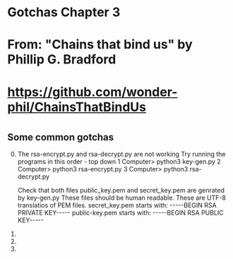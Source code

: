# Gotchas Chapter 3
#
# From: "Chains that bind us" by Phillip G. Bradford
#  https://github.com/wonder-phil/ChainsThatBindUs
#     

## Some common gotchas

0. The rsa-encrypt.py and rsa-decrypt.py are not working
   Try running the programs in this order - top down
   1 Computer> python3 key-gen.py
   2 Computer> python3 rsa-encrypt.py
   3 Computer> python3 rsa-decrypt.py
   
   Check that both files public_key.pem and secret_key.pem are genrated by key-gen.py
   These files should be human readable.  These are UTF-8 translatios of PEM files.
   secret_key.pem starts with:
   -----BEGIN RSA PRIVATE KEY-----
   public-key.pem starts with:
   -----BEGIN RSA PUBLIC KEY-----
   
1.
2.
	
3. 

